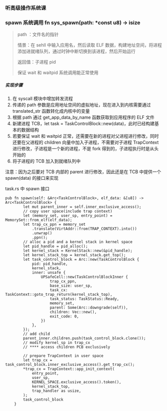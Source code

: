 ### 听高级操作系统课



### spawn 系统调用 fn sys_spawn(path: *const u8) -> isize

> path ：文件名的指针
>
> 情景：在 sehll 中输入应用名，然后读取 ELF 数据，构建地址空间，将进程添加进就绪队列，通过时钟中断切换到该进程，然后开始运行
>
> 返回值：子进程 pid
>
> 保证 wait 和 waitpid 系统调用能正常使用



##### 实现步骤

1. 在 syscall 模块中增加转发流程
2. 传递的 path 参数是应用地址空间的虚拟地址，现在进入到内核需要通过 translated_str 函数转化成内核中的变量
3. 根据 path 通过 get_app_data_by_name 函数获取到应用程序的 ELF 文件
4. 新建进程 TCB，let task = TaskControlBlock::new(data)，此时已经构建基本的数据结构
5. 若要保证 wait 和 waitpid 正常，还需要在新的进程对父进程进行修改，同时还要在父进程的 children 向量中加入子进程，不需要对子进程 TrapContext 进行修改，子进程是一个新的进程，不是 fork 得到的，子进程执行时是从头开始的
6. 将子进程的 TCB 加入到就绪队列中

注意：因为之后要对 TCB 内部的 parent 进行修改，因此还是在 TCB 中提供一个 spawn(data) 的接口来实现

task.rs 中 spawn 接口

```
pub fn spawn(self: &Arc<TaskControlBlock>, elf_data: &[u8]) -> Arc<TaskControlBlock> {
        let mut parent_inner = self.inner_exclusive_access();
        // copy user space(include trap context)
        let (memory_set, user_sp, entry_point) = MemorySet::from_elf(elf_data);
        let trap_cx_ppn = memory_set
            .translate(VirtAddr::from(TRAP_CONTEXT).into())
            .unwrap()
            .ppn();
        // alloc a pid and a kernel stack in kernel space
        let pid_handle = pid_alloc();
        let kernel_stack = KernelStack::new(&pid_handle);
        let kernel_stack_top = kernel_stack.get_top();
        let task_control_block = Arc::new(TaskControlBlock {
            pid: pid_handle,
            kernel_stack,
            inner: unsafe {
                UPSafeCell::new(TaskControlBlockInner {
                    trap_cx_ppn,
                    base_size: user_sp,
                    task_cx: TaskContext::goto_trap_return(kernel_stack_top),
                    task_status: TaskStatus::Ready,
                    memory_set,
                    parent: Some(Arc::downgrade(self)),
                    children: Vec::new(),
                    exit_code: 0,
                })
            },
        });
        // add child
        parent_inner.children.push(task_control_block.clone());
        // modify kernel_sp in trap_cx
        // **** access children PCB exclusively

        // prepare TrapContext in user space
        let trap_cx = task_control_block.inner_exclusive_access().get_trap_cx();
        *trap_cx = TrapContext::app_init_context(
            entry_point,
            user_sp,
            KERNEL_SPACE.exclusive_access().token(),
            kernel_stack_top,
            trap_handler as usize,
        );
        task_control_block
    }
```



